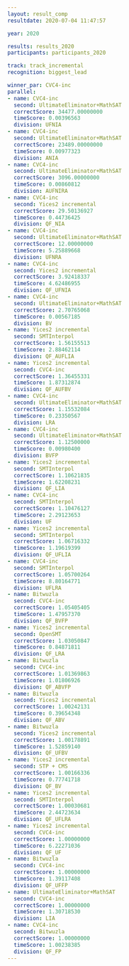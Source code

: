 ```yaml
---
layout: result_comp
resultdate: 2020-07-04 11:47:57

year: 2020

results: results_2020
participants: participants_2020

track: track_incremental
recognition: biggest_lead

winner_par: CVC4-inc
parallel:
- name: CVC4-inc
  second: UltimateEliminator+MathSAT
  correctScore: 34477.00000000
  timeScore: 0.00396563
  division: UFNIA
- name: CVC4-inc
  second: UltimateEliminator+MathSAT
  correctScore: 23489.00000000
  timeScore: 0.00977323
  division: ANIA
- name: CVC4-inc
  second: UltimateEliminator+MathSAT
  correctScore: 3096.00000000
  timeScore: 0.00860812
  division: AUFNIRA
- name: CVC4-inc
  second: Yices2 incremental
  correctScore: 29.50136927
  timeScore: 0.44736425
  division: QF_NIA
- name: CVC4-inc
  second: UltimateEliminator+MathSAT
  correctScore: 12.00000000
  timeScore: 5.25889668
  division: UFNRA
- name: CVC4-inc
  second: Yices2 incremental
  correctScore: 3.92418337
  timeScore: 4.62486955
  division: QF_UFNIA
- name: CVC4-inc
  second: UltimateEliminator+MathSAT
  correctScore: 2.70765068
  timeScore: 0.00567185
  division: BV
- name: Yices2 incremental
  second: SMTInterpol
  correctScore: 1.56155513
  timeScore: 2.88462114
  division: QF_AUFLIA
- name: Yices2 incremental
  second: CVC4-inc
  correctScore: 1.36455331
  timeScore: 1.87312874
  division: QF_AUFBV
- name: CVC4-inc
  second: UltimateEliminator+MathSAT
  correctScore: 1.15532084
  timeScore: 0.23350567
  division: LRA
- name: CVC4-inc
  second: UltimateEliminator+MathSAT
  correctScore: 1.12500000
  timeScore: 0.00980400
  division: BVFP
- name: Yices2 incremental
  second: SMTInterpol
  correctScore: 1.10621835
  timeScore: 1.62208231
  division: QF_LIA
- name: CVC4-inc
  second: SMTInterpol
  correctScore: 1.10476127
  timeScore: 2.29123653
  division: UF
- name: Yices2 incremental
  second: SMTInterpol
  correctScore: 1.06716332
  timeScore: 1.19619399
  division: QF_UFLIA
- name: CVC4-inc
  second: SMTInterpol
  correctScore: 1.05700264
  timeScore: 8.80164771
  division: UFLRA
- name: Bitwuzla
  second: CVC4-inc
  correctScore: 1.05405405
  timeScore: 1.47957370
  division: QF_BVFP
- name: Yices2 incremental
  second: OpenSMT
  correctScore: 1.03050847
  timeScore: 0.84871811
  division: QF_LRA
- name: Bitwuzla
  second: CVC4-inc
  correctScore: 1.01369863
  timeScore: 1.01806926
  division: QF_ABVFP
- name: Bitwuzla
  second: Yices2 incremental
  correctScore: 1.00242131
  timeScore: 0.39654348
  division: QF_ABV
- name: Bitwuzla
  second: Yices2 incremental
  correctScore: 1.00178891
  timeScore: 1.52859140
  division: QF_UFBV
- name: Yices2 incremental
  second: STP + CMS
  correctScore: 1.00166336
  timeScore: 0.77741718
  division: QF_BV
- name: Yices2 incremental
  second: SMTInterpol
  correctScore: 1.00030681
  timeScore: 2.44723634
  division: QF_UFLRA
- name: Yices2 incremental
  second: CVC4-inc
  correctScore: 1.00000000
  timeScore: 6.22271036
  division: QF_UF
- name: Bitwuzla
  second: CVC4-inc
  correctScore: 1.00000000
  timeScore: 1.39117408
  division: QF_UFFP
- name: UltimateEliminator+MathSAT
  second: CVC4-inc
  correctScore: 1.00000000
  timeScore: 1.30718530
  division: LIA
- name: CVC4-inc
  second: Bitwuzla
  correctScore: 1.00000000
  timeScore: 1.00238385
  division: QF_FP
---
```

